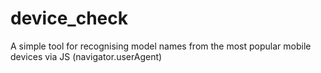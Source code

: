 # device_check
A simple tool for recognising model names from the most popular mobile devices via JS (navigator.userAgent)
